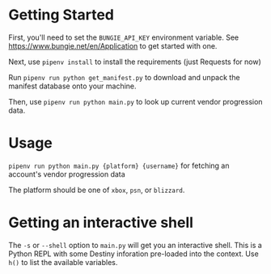 # Getting Started

First, you'll need to set the `BUNGIE_API_KEY` environment variable.  See https://www.bungie.net/en/Application to get started with one.

Next, use `pipenv install` to install the requirements (just Requests for now)

Run `pipenv run python get_manifest.py` to download and unpack the manifest database onto your machine.

Then, use `pipenv run python main.py` to look up current vendor progression data.


# Usage

`pipenv run python main.py {platform} {username}` for fetching an account's vendor progression data

The platform should be one of `xbox`, `psn`, or `blizzard`.

# Getting an interactive shell

The `-s` or `--shell` option to `main.py` will get you an interactive shell. This is a Python REPL with some Destiny inforation pre-loaded into the context. Use `h()` to list the available variables.
